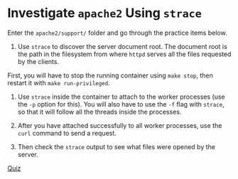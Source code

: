 # Investigate `apache2` Using `strace`

Enter the `apache2/support/` folder and go through the practice items below.

1. Use `strace` to discover the server document root.
The document root is the path in the filesystem from where `httpd` serves all the files requested by the clients.

First, you will have to stop the running container using `make stop`, then restart it with `make run-privileged`.

1. Use `strace` inside the container to attach to the worker processes (use the `-p` option for this).
You will also have to use the `-f` flag with `strace`, so that it will follow all the threads inside the processes.

1. After you have attached successfully to all worker processes, use the `curl` command to send a request.

1. Then check the `strace` output to see what files were opened by the server.

[Quiz](../../questions/apache2-strace.md)
